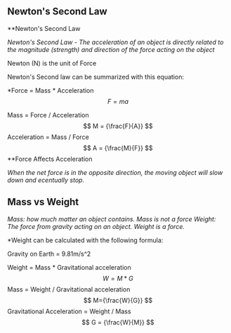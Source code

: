 ## Newton's Second Law

**Newton's Second Law

*Newton's Second Law - The acceleration of an object is directly related to the magnitude (strength) and direction of the force acting on the object*

Newton (N) is the unit of Force

Newton's Second law can be summarized with this equation:

*Force = Mass * Acceleration 
$$
F =ma
$$

Mass = Force / Acceleration
$$
M = {\frac{F}{A}}
$$
Acceleration = Mass / Force
$$
A = {\frac{M}{F}}
$$
**Force Affects Acceleration

*When the net force is in the opposite direction, the moving object will slow down and ecentually stop.*

## Mass vs Weight

*Mass: how much matter an object contains. Mass is not a force
Weight: The force from gravity acting on an object. Weight is a force.*

*Weight can be calculated with the following formula:


Gravity on Earth = 9.81m/s^2

Weight = Mass * Gravitational acceleration
$$
W = M*G
$$
Mass = Weight / Gravitational acceleration
$$
M={\frac{W}{G}}
$$
Gravitational Acceleration = Weight / Mass
$$
G = {\frac{W}{M}}
$$